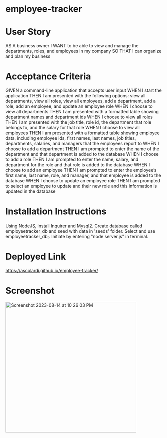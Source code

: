 # employee-tracker

# User Story

AS A business owner
I WANT to be able to view and manage the departments, roles, and employees in my company
SO THAT I can organize and plan my business

# Acceptance Criteria

GIVEN a command-line application that accepts user input
WHEN I start the application
THEN I am presented with the following options: view all departments, view all roles, view all employees, add a department, add a role, add an employee, and update an employee role
WHEN I choose to view all departments
THEN I am presented with a formatted table showing department names and department ids
WHEN I choose to view all roles
THEN I am presented with the job title, role id, the department that role belongs to, and the salary for that role
WHEN I choose to view all employees
THEN I am presented with a formatted table showing employee data, including employee ids, first names, last names, job titles, departments, salaries, and managers that the employees report to
WHEN I choose to add a department
THEN I am prompted to enter the name of the department and that department is added to the database
WHEN I choose to add a role
THEN I am prompted to enter the name, salary, and department for the role and that role is added to the database
WHEN I choose to add an employee
THEN I am prompted to enter the employee’s first name, last name, role, and manager, and that employee is added to the database
WHEN I choose to update an employee role
THEN I am prompted to select an employee to update and their new role and this information is updated in the database

# Installation Instructions

Using NodeJS, install Inquirer and Mysql2. Create database called employeetracker_db and seed with data in 'seeds' folder. Select and use employeetracker_db;. Initiate by entering "node server.js" in terminal.

# Deployed Link

https://ascolardi.github.io/employee-tracker/

# Screenshot

<img width="418" alt="Screenshot 2023-08-14 at 10 26 03 PM" src="https://github.com/ascolardi/employee-tracker/assets/133730772/3b1a13a4-d29a-4d27-9299-8a06167f911d">
